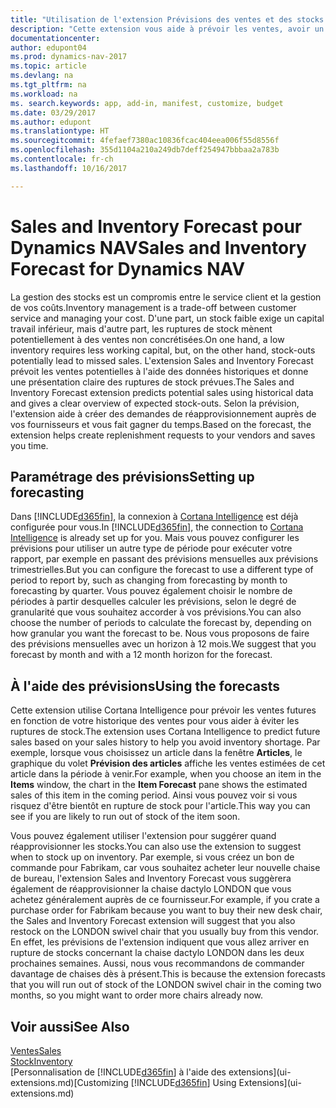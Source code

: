 ```yaml
---
title: "Utilisation de l'extension Prévisions des ventes et des stocks pour gérer le stock"
description: "Cette extension vous aide à prévoir les ventes, avoir un aperçu clair des ruptures de stock prévues, et même de vous aider à créer des demandes de réapprovisionnement aux fournisseurs."
documentationcenter: 
author: edupont04
ms.prod: dynamics-nav-2017
ms.topic: article
ms.devlang: na
ms.tgt_pltfrm: na
ms.workload: na
ms. search.keywords: app, add-in, manifest, customize, budget
ms.date: 03/29/2017
ms.author: edupont
ms.translationtype: HT
ms.sourcegitcommit: 4fefaef7380ac10836fcac404eea006f55d8556f
ms.openlocfilehash: 355d1104a210a249db7deff254947bbbaa2a783b
ms.contentlocale: fr-ch
ms.lasthandoff: 10/16/2017

---
```

# <a name="sales-and-inventory-forecast-for-dynamics-nav"></a><span data-ttu-id="9dc93-103">Sales and Inventory Forecast pour Dynamics NAV</span><span class="sxs-lookup"><span data-stu-id="9dc93-103">Sales and Inventory Forecast for Dynamics NAV</span></span>
<span data-ttu-id="9dc93-104">La gestion des stocks est un compromis entre le service client et la gestion de vos coûts.</span><span class="sxs-lookup"><span data-stu-id="9dc93-104">Inventory management is a trade-off between customer service and managing your cost.</span></span> <span data-ttu-id="9dc93-105">D'une part, un stock faible exige un capital travail inférieur, mais d'autre part, les ruptures de stock mènent potentiellement à des ventes non concrétisées.</span><span class="sxs-lookup"><span data-stu-id="9dc93-105">On one hand, a low inventory requires less working capital, but, on the other hand, stock-outs potentially lead to missed sales.</span></span> <span data-ttu-id="9dc93-106">L'extension Sales and Inventory Forecast prévoit les ventes potentielles à l'aide des données historiques et donne une présentation claire des ruptures de stock prévues.</span><span class="sxs-lookup"><span data-stu-id="9dc93-106">The Sales and Inventory Forecast extension predicts potential sales using historical data and gives a clear overview of expected stock-outs.</span></span> <span data-ttu-id="9dc93-107">Selon la prévision, l'extension aide à créer des demandes de réapprovisionnement auprès de vos fournisseurs et vous fait gagner du temps.</span><span class="sxs-lookup"><span data-stu-id="9dc93-107">Based on the forecast, the extension helps create replenishment requests to your vendors and saves you time.</span></span>  

## <a name="setting-up-forecasting"></a><span data-ttu-id="9dc93-108">Paramétrage des prévisions</span><span class="sxs-lookup"><span data-stu-id="9dc93-108">Setting up forecasting</span></span>
<span data-ttu-id="9dc93-109">Dans [!INCLUDE[d365fin](includes/d365fin_md.md)], la connexion à [Cortana Intelligence](https://www.microsoft.com/en-us/cloud-platform/what-is-cortana-intelligence-suite) est déjà configurée pour vous.</span><span class="sxs-lookup"><span data-stu-id="9dc93-109">In [!INCLUDE[d365fin](includes/d365fin_md.md)], the connection to [Cortana Intelligence](https://www.microsoft.com/en-us/cloud-platform/what-is-cortana-intelligence-suite) is already set up for you.</span></span> <span data-ttu-id="9dc93-110">Mais vous pouvez configurer les prévisions pour utiliser un autre type de période pour exécuter votre rapport, par exemple en passant des prévisions mensuelles aux prévisions trimestrielles.</span><span class="sxs-lookup"><span data-stu-id="9dc93-110">But you can configure the forecast to use a different type of period to report by, such as changing from forecasting by month to forecasting by quarter.</span></span> <span data-ttu-id="9dc93-111">Vous pouvez également choisir le nombre de périodes à partir desquelles calculer les prévisions, selon le degré de granularité que vous souhaitez accorder à vos prévisions.</span><span class="sxs-lookup"><span data-stu-id="9dc93-111">You can also choose the number of periods to calculate the forecast by, depending on how granular you want the forecast to be.</span></span> <span data-ttu-id="9dc93-112">Nous vous proposons de faire des prévisions mensuelles avec un horizon à 12 mois.</span><span class="sxs-lookup"><span data-stu-id="9dc93-112">We suggest that you forecast by month and with a 12 month horizon for the forecast.</span></span>  

## <a name="using-the-forecasts"></a><span data-ttu-id="9dc93-113">À l'aide des prévisions</span><span class="sxs-lookup"><span data-stu-id="9dc93-113">Using the forecasts</span></span>
<span data-ttu-id="9dc93-114">Cette extension utilise Cortana Intelligence pour prévoir les ventes futures en fonction de votre historique des ventes pour vous aider à éviter les ruptures de stock.</span><span class="sxs-lookup"><span data-stu-id="9dc93-114">The extension uses Cortana Intelligence to predict future sales based on your sales history to help you avoid inventory shortage.</span></span> <span data-ttu-id="9dc93-115">Par exemple, lorsque vous choisissez un article dans la fenêtre **Articles**, le graphique du volet **Prévision des articles** affiche les ventes estimées de cet article dans la période à venir.</span><span class="sxs-lookup"><span data-stu-id="9dc93-115">For example, when you choose an item in the **Items** window, the chart in the **Item Forecast** pane shows the estimated sales of this item in the coming period.</span></span> <span data-ttu-id="9dc93-116">Ainsi vous pouvez voir si vous risquez d'être bientôt en rupture de stock pour l'article.</span><span class="sxs-lookup"><span data-stu-id="9dc93-116">This way you can see if you are likely to run out of stock of the item soon.</span></span>  

<span data-ttu-id="9dc93-117">Vous pouvez également utiliser l'extension pour suggérer quand réapprovisionner les stocks.</span><span class="sxs-lookup"><span data-stu-id="9dc93-117">You can also use the extension to suggest when to stock up on inventory.</span></span> <span data-ttu-id="9dc93-118">Par exemple, si vous créez un bon de commande pour Fabrikam, car vous souhaitez acheter leur nouvelle chaise de bureau, l'extension Sales and Inventory Forecast vous suggèrera également de réapprovisionner la chaise dactylo LONDON que vous achetez généralement auprès de ce fournisseur.</span><span class="sxs-lookup"><span data-stu-id="9dc93-118">For example, if you crate a purchase order for Fabrikam because you want to buy their new desk chair, the Sales and Inventory Forecast extension will suggest that you also restock on the LONDON swivel chair that you usually buy from this vendor.</span></span> <span data-ttu-id="9dc93-119">En effet, les prévisions de l'extension indiquent que vous allez arriver en rupture de stocks concernant la chaise dactylo LONDON dans les deux prochaines semaines. Aussi, nous vous recommandons de commander davantage de chaises dès à présent.</span><span class="sxs-lookup"><span data-stu-id="9dc93-119">This is because the extension forecasts that you will run out of stock of the LONDON swivel chair in the coming two months, so you might want to order more chairs already now.</span></span>  

## <a name="see-also"></a><span data-ttu-id="9dc93-120">Voir aussi</span><span class="sxs-lookup"><span data-stu-id="9dc93-120">See Also</span></span>
[<span data-ttu-id="9dc93-121">Ventes</span><span class="sxs-lookup"><span data-stu-id="9dc93-121">Sales</span></span>](sales-manage-sales.md)  
[<span data-ttu-id="9dc93-122">Stock</span><span class="sxs-lookup"><span data-stu-id="9dc93-122">Inventory</span></span>](inventory-manage-inventory.md)  
<span data-ttu-id="9dc93-123">[Personnalisation de [!INCLUDE[d365fin](includes/d365fin_md.md)] à l'aide des extensions](ui-extensions.md)</span><span class="sxs-lookup"><span data-stu-id="9dc93-123">[Customizing [!INCLUDE[d365fin](includes/d365fin_md.md)] Using Extensions](ui-extensions.md)</span></span>  


